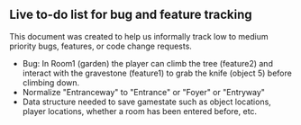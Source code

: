 ## Live to-do list for bug and feature tracking
This document was created to help us informally track low to medium priority bugs, features, or code change requests.

- Bug: In Room1 (garden) the player can climb the tree (feature2) and interact with the gravestone (feature1) to grab the knife (object 5) before climbing down.
- Normalize "Entranceway" to "Entrance" or "Foyer" or "Entryway"
- Data structure needed to save gamestate such as object locations, player locations, whether a room has been entered before, etc.